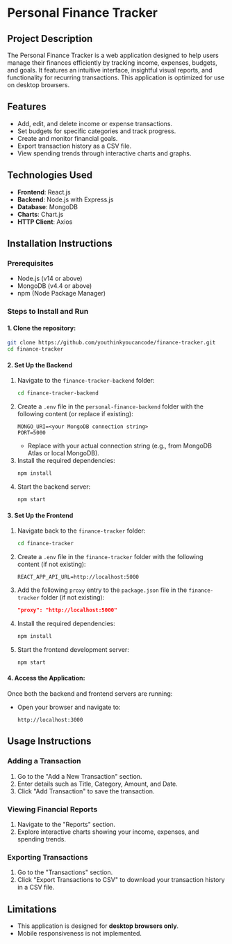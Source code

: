 # Personal Finance Tracker

## Project Description

The Personal Finance Tracker is a web application designed to help users manage their finances efficiently by tracking income, expenses, budgets, and goals. It features an intuitive interface, insightful visual reports, and functionality for recurring transactions. This application is optimized for use on desktop browsers.

## Features

- Add, edit, and delete income or expense transactions.
- Set budgets for specific categories and track progress.
- Create and monitor financial goals.
- Export transaction history as a CSV file.
- View spending trends through interactive charts and graphs.

## Technologies Used

- **Frontend**: React.js
- **Backend**: Node.js with Express.js
- **Database**: MongoDB
- **Charts**: Chart.js
- **HTTP Client**: Axios

## Installation Instructions

### Prerequisites
- Node.js (v14 or above)
- MongoDB (v4.4 or above)
- npm (Node Package Manager)

### Steps to Install and Run
#### 1. Clone the repository:
   ```bash
   git clone https://github.com/youthinkyoucancode/finance-tracker.git
   cd finance-tracker
   ```

#### 2. Set Up the Backend
1. Navigate to the `finance-tracker-backend` folder:
   ```bash
   cd finance-tracker-backend
   ```
2. Create a `.env` file in the `personal-finance-backend` folder with the following content (or replace if existing):
   ```plaintext
   MONGO_URI=<your MongoDB connection string>
   PORT=5000
   ```
   - Replace <your MongoDB connection string> with your actual connection string (e.g., from MongoDB Atlas or local MongoDB).
3. Install the required dependencies:
   ```bash
   npm install
   ```
4. Start the backend server:
   ```bash
   npm start
   ```

#### 3. Set Up the Frontend
1. Navigate back to the `finance-tracker` folder:
   ```bash
   cd finance-tracker
   ```
2. Create a `.env` file in the `finance-tracker` folder with the following content (if not existing):
   ```plaintext
   REACT_APP_API_URL=http://localhost:5000
   ```
3. Add the following `proxy` entry to the `package.json` file in the `finance-tracker` folder (if not existing):
   ```json
   "proxy": "http://localhost:5000"
   ```
4. Install the required dependencies:
   ```bash
   npm install
   ```
5. Start the frontend development server:
   ```bash
   npm start
   ```

#### 4. Access the Application:
Once both the backend and frontend servers are running:
- Open your browser and navigate to:
  ```plaintext
  http://localhost:3000
  ```

## Usage Instructions

### Adding a Transaction
1. Go to the "Add a New Transaction" section.
2. Enter details such as Title, Category, Amount, and Date.
3. Click "Add Transaction" to save the transaction.

### Viewing Financial Reports
1. Navigate to the "Reports" section.
2. Explore interactive charts showing your income, expenses, and spending trends.

### Exporting Transactions
1. Go to the "Transactions" section.
2. Click "Export Transactions to CSV" to download your transaction history in a CSV file.

## Limitations

- This application is designed for **desktop browsers only**.
- Mobile responsiveness is not implemented.
